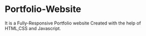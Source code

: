 # Portfolio-Website
It is a Fully-Responsive Portfolio website Created with the help of HTML,CSS and Javascript.
